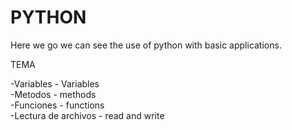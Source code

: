 # PYTHON

Here we go we can see the use of python with basic applications.

TEMA

-Variables - Variables <br>
-Metodos - methods<br>
-Funciones - functions<br>
-Lectura de archivos - read and write<br>
